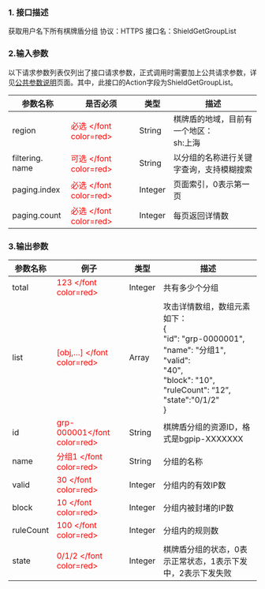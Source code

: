 ### 1. 接口描述
获取用户名下所有棋牌盾分组
协议：HTTPS 
接口名：ShieldGetGroupList

### 2.输入参数
以下请求参数列表仅列出了接口请求参数，正式调用时需要加上公共请求参数，详见[公共参数说明](http://tce.fsphere.cn/document/product/295/7279)页面。其中，此接口的Action字段为ShieldGetGroupList。

| 参数名称 | 是否必须 | 类型 | 描述 |
|---------|---------|---------|---------|
| region|<font color=red> 必选 </font color=red>| String  | 棋牌盾的地域，目前有一个地区：<br>sh:上海|
| filtering. name | <font color=red> 可选 </font color=red> | String | 以分组的名称进行关键字查询，支持模糊搜索 |
| paging.index|<font color=red> 必选 </font color=red>| Integer |页面索引，0表示第一页|
| paging.count|<font color=red> 必选 </font color=red>| Integer | 每页返回详情数|

### 3.输出参数
| 参数名称 | 例子| 类型 | 描述 |
|---------|---------|---------|---------|
|total| <font color=red> 123 </font color=red> |Integer | 共有多少个分组 |
|list |<font color=red> [obj,…] </font color=red>| Array | 攻击详情数组，数组元素如下：<br>   {  <br>  "id": "grp-0000001",  <br> "name": "分组1", <br> "valid": <br> "40", <br> "block": "10", <br> "ruleCount": “12”,  <br> "state":"0/1/2" <br> } |
|id|<font color=red>grp-000001</font color=red>| String |棋牌盾分组的资源ID，格式是bgpip-XXXXXXX|
|name|<font color=red> 分组1 </font color=red>| String | 分组的名称 |
|valid|<font color=red>30 </font color=red>| Integer | 分组内的有效IP数|
|block|<font color=red>10 </font color=red>| Integer | 分组内被封堵的IP数|
|ruleCount|<font color=red>100 </font color=red>| Integer | 分组内的规则数|
|state|<font color=red>0/1/2 </font color=red>| Integer | 棋牌盾分组的状态，0表示正常状态，1表示下发中，2表示下发失败|
